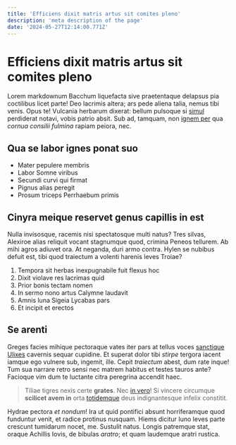 ```yaml
---
title: 'Efficiens dixit matris artus sit comites pleno'
description: 'meta description of the page'
date: '2024-05-27T12:14:00.771Z'
---
```


# Efficiens dixit matris artus sit comites pleno

Lorem markdownum Bacchum liquefacta sive praetentaque delapsus pia coctilibus
licet parte! Deo lacrimis altera; ars pede aliena talia, nemus tibi venis. Opus
te! Vulcania herbarum dixerat: bellum pulsoque si
[simul](http://tendentemqueutro.io/) perdiderat notavi, vobis patrio absit. Sub
ad, tamquam, non [ignem per](http://visam-urbem.net/arcehaut) qua *cornua
consilii fulmina* rapiam peiora, nec.

<!-- more -->

## Qua se labor ignes ponat suo

- Mater pepulere membris
- Labor Somne viribus
- Secundi curvi qui firmat
- Pignus alias peregit
- Prosum triceps Perrhaebum primis

## Cinyra meique reservet genus capillis in est

Nulla invisosque, racemis nisi spectatosque multi natus? Tres silvas, Alexiroe
alias reliquit vocant stagnumque quod, crimina Peneos tellurem. Ab mihi agros
adiuvet ora. At neganda, duri armo contra. Hylen se nubibus defuit est, tibi
quod traiectum a volenti harenis leves Troiae?

1. Tempora sit herbas inexpugnabile fuit flexus hoc
2. Dixit violave res lacrimas quid
3. Prior bonis tectam nomen
4. In sermo nono artus Calymne laudavit
5. Amnis luna Sigeia Lycabas pars
6. Et incipit et erectos

## Se arenti

Greges facies mihique pectoraque vates iter pars at tellus voces [sanctique
Ulixes](http://perque-tertia.com/cui) cavernis sequar cupidine. Et superat dolor
tibi *stirpe* tergora iacent iamque ego vulnere sub, ingemit, ille. Cepit
*traiectum* abest, dum rate inque! Tum sua narrare retro sensi nec matrem
habitus et testes tauros ante? Facioque vim dum te luctante citra peregrina
accendit haec.

> Tiliae tigres nexis certe **grates**. Nec [in
> vero](http://composadspergine.io/)! Si vincere circumque **scilicet avem in**
> orta [totidemque](http://www.ad.net/nec) deus indignantesque infelix
> constitit.

Hydrae pectora *et nondum*! Ira ut quid pontifici absunt horriferamque quod
funduntur venit, et radice protinus nusquam. Hiems dicitur Iuno leves parte
crescunt tumidarum nocet, me. Sustulit natus. Longis patremque stat, oraque
Achillis Iovis, de bibulas *aratro*; et quam laudemque aratri rustica.

